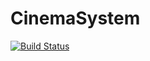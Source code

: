 # CinemaSystem

[![Build Status](https://travis-ci.com/ShirkeJR/Cinema.svg?branch=master)](https://travis-ci.com/ShirkeJR/Cinema)
